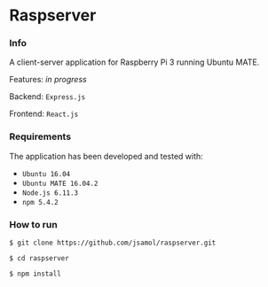 Raspserver
==========

### Info

A client-server application for Raspberry Pi 3 running Ubuntu MATE.

Features:
*in progress*

Backend: ```Express.js```

Frontend: ```React.js```

### Requirements
The application has been developed and tested with:

- ```Ubuntu 16.04```
- ```Ubuntu MATE 16.04.2```
- ```Node.js 6.11.3```
- ```npm 5.4.2```

### How to run
```$ git clone https://github.com/jsamol/raspserver.git```

```$ cd raspserver```

```$ npm install```